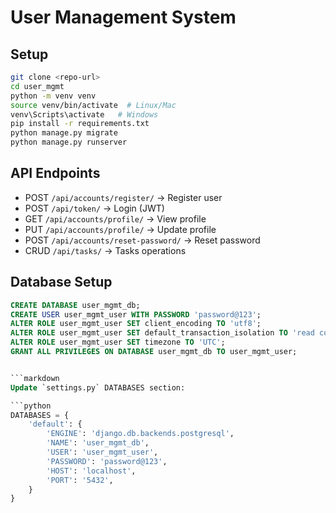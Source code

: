 # User Management System

## Setup
```bash
git clone <repo-url>
cd user_mgmt
python -m venv venv
source venv/bin/activate  # Linux/Mac
venv\Scripts\activate   # Windows
pip install -r requirements.txt
python manage.py migrate
python manage.py runserver
```

## API Endpoints
- POST `/api/accounts/register/` → Register user
- POST `/api/token/` → Login (JWT)
- GET `/api/accounts/profile/` → View profile
- PUT `/api/accounts/profile/` → Update profile
- POST `/api/accounts/reset-password/` → Reset password
- CRUD `/api/tasks/` → Tasks operations



## Database Setup

```sql
CREATE DATABASE user_mgmt_db;
CREATE USER user_mgmt_user WITH PASSWORD 'password@123';
ALTER ROLE user_mgmt_user SET client_encoding TO 'utf8';
ALTER ROLE user_mgmt_user SET default_transaction_isolation TO 'read committed';
ALTER ROLE user_mgmt_user SET timezone TO 'UTC';
GRANT ALL PRIVILEGES ON DATABASE user_mgmt_db TO user_mgmt_user;


```markdown
Update `settings.py` DATABASES section:

```python
DATABASES = {
    'default': {
        'ENGINE': 'django.db.backends.postgresql',
        'NAME': 'user_mgmt_db',
        'USER': 'user_mgmt_user',
        'PASSWORD': 'password@123',
        'HOST': 'localhost',
        'PORT': '5432',
    }
}
